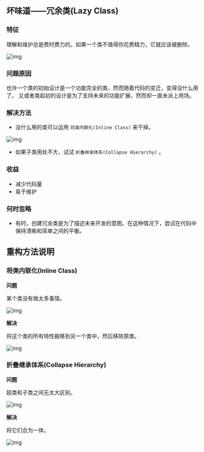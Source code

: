 ## 坏味道——冗余类(Lazy Class)

### 特征

理解和维护总是费时费力的。如果一个类不值得你花费精力，它就应该被删除。

![img](http://dunwu.test.upcdn.net/images/refactor/lazy-class-1.png)

### 问题原因

也许一个类的初始设计是一个功能完全的类，然而随着代码的变迁，变得没什么用了。
又或者类起初的设计是为了支持未来的功能扩展，然而却一直未派上用场。

### 解决方法

- 没什么用的类可以运用 `将类内联化(Inline Class)` 来干掉。

![img](http://dunwu.test.upcdn.net/images/refactor/lazy-class-2.png)

- 如果子类用处不大，试试 `折叠继承体系(Collapse Hierarchy)` 。

### 收益

- 减少代码量
- 易于维护

### 何时忽略

- 有时，创建冗余类是为了描述未来开发的意图。在这种情况下，尝试在代码中保持清晰和简单之间的平衡。




## 重构方法说明

### 将类内联化(Inline Class)

**问题**

某个类没有做太多事情。

![img](http://dunwu.test.upcdn.net/images/refactor/inline-class-before.png)

**解决**

将这个类的所有特性搬移到另一个类中，然后移除原类。

![img](http://dunwu.test.upcdn.net/images/refactor/inline-class-after.png)

### 折叠继承体系(Collapse Hierarchy)

**问题**

超类和子类之间无太大区别。

![img](http://dunwu.test.upcdn.net/images/refactor/collapse-hierarchy-before.png)

**解决**

将它们合为一体。

![img](http://dunwu.test.upcdn.net/images/refactor/collapse-hierarchy-after.png)
